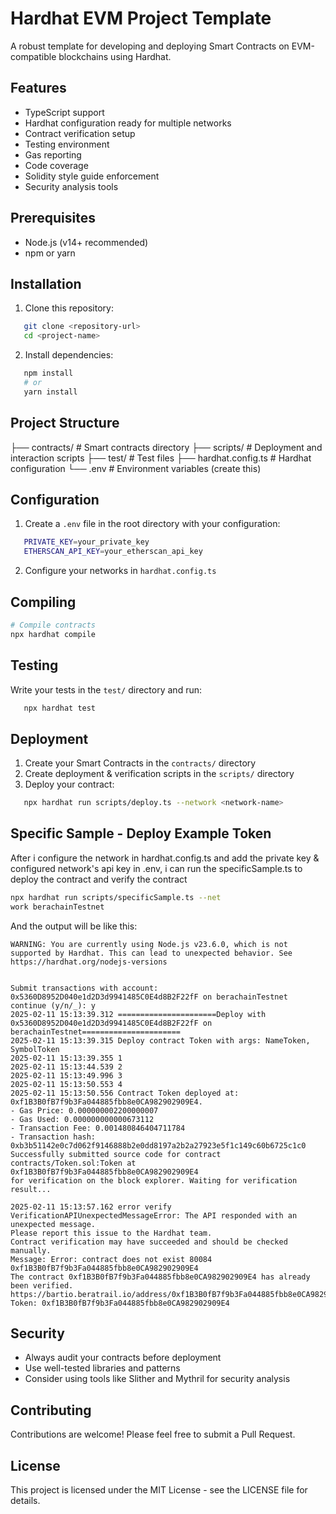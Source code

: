 # Hardhat EVM Project Template

A robust template for developing and deploying Smart Contracts on EVM-compatible blockchains using Hardhat.

## Features

- TypeScript support
- Hardhat configuration ready for multiple networks
- Contract verification setup
- Testing environment
- Gas reporting
- Code coverage
- Solidity style guide enforcement
- Security analysis tools

## Prerequisites

- Node.js (v14+ recommended)
- npm or yarn

## Installation

1. Clone this repository:
```bash
   git clone <repository-url>
   cd <project-name>
```

2. Install dependencies:
```bash
   npm install
   # or
   yarn install
```

## Project Structure

├── contracts/          # Smart contracts directory
├── scripts/           # Deployment and interaction scripts
├── test/             # Test files
├── hardhat.config.ts # Hardhat configuration
└── .env              # Environment variables (create this)

## Configuration

1. Create a `.env` file in the root directory with your configuration:
```bash
   PRIVATE_KEY=your_private_key
   ETHERSCAN_API_KEY=your_etherscan_api_key
```

2. Configure your networks in `hardhat.config.ts`

## Compiling

```bash
# Compile contracts
npx hardhat compile
```

## Testing

Write your tests in the `test/` directory and run:
```bash
   npx hardhat test
```

## Deployment

1. Create your Smart Contracts in the `contracts/` directory
2. Create deployment & verification scripts in the `scripts/` directory
3. Deploy your contract:
```bash
   npx hardhat run scripts/deploy.ts --network <network-name>
```

## Specific Sample - Deploy Example Token
After i configure the network in hardhat.config.ts and add the private key & configured network's api key in .env, i can run the specificSample.ts to deploy the contract and verify the contract
```bash
npx hardhat run scripts/specificSample.ts --net
work berachainTestnet
```
And the output will be like this:
```shell
WARNING: You are currently using Node.js v23.6.0, which is not supported by Hardhat. This can lead to unexpected behavior. See https://hardhat.org/nodejs-versions


Submit transactions with account: 0x5360D8952D040e1d2D3d9941485C0E4d8B2F22fF on berachainTestnet
continue (y/n/_): y
2025-02-11 15:13:39.312 ======================Deploy with 0x5360D8952D040e1d2D3d9941485C0E4d8B2F22fF on berachainTestnet====================== 
2025-02-11 15:13:39.315 Deploy contract Token with args: NameToken, SymbolToken 
2025-02-11 15:13:39.355 1 
2025-02-11 15:13:44.539 2 
2025-02-11 15:13:49.996 3 
2025-02-11 15:13:50.553 4 
2025-02-11 15:13:50.556 Contract Token deployed at: 0xf1B3B0fB7f9b3Fa044885fbb8e0CA982902909E4.
- Gas Price: 0.000000002200000007
- Gas Used: 0.000000000000673112
- Transaction Fee: 0.001480846404711784
- Transaction hash: 0xb3b51142e0c7d062f9146888b2e0dd8197a2b2a27923e5f1c149c60b6725c1c0 
Successfully submitted source code for contract
contracts/Token.sol:Token at 0xf1B3B0fB7f9b3Fa044885fbb8e0CA982902909E4
for verification on the block explorer. Waiting for verification result...

2025-02-11 15:13:57.162 error verify VerificationAPIUnexpectedMessageError: The API responded with an unexpected message.
Please report this issue to the Hardhat team.
Contract verification may have succeeded and should be checked manually.
Message: Error: contract does not exist 80084 0xf1B3B0fB7f9b3Fa044885fbb8e0CA982902909E4 
The contract 0xf1B3B0fB7f9b3Fa044885fbb8e0CA982902909E4 has already been verified.
https://bartio.beratrail.io/address/0xf1B3B0fB7f9b3Fa044885fbb8e0CA982902909E4#code
Token: 0xf1B3B0fB7f9b3Fa044885fbb8e0CA982902909E4
```

## Security

- Always audit your contracts before deployment
- Use well-tested libraries and patterns
- Consider using tools like Slither and Mythril for security analysis

## Contributing

Contributions are welcome! Please feel free to submit a Pull Request.

## License

This project is licensed under the MIT License - see the LICENSE file for details.
